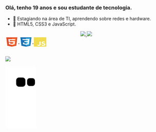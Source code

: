 ### Olá, tenho 19 anos e sou estudante de tecnologia.

- 🔭 Estagiando na área de TI, aprendendo sobre redes e hardware.
- 🌱 HTML5, CSS3 e JavaScript.

<div align="center">
  <a href="https://github.com/andersonr-o">
  <img height="180em" src="https://github-readme-stats.vercel.app/api?username=andersonr-o&show_icons=true&theme=dark&include_all_commits=true&count_private=true"/>
  <img height="180em" src="https://github-readme-stats.vercel.app/api/top-langs/?username=andersonr-o&layout=compact&langs_count=7&theme=dark)"/>
</div>
  
  <img align="center" alt="HTML" height="30" width="40" src="https://raw.githubusercontent.com/devicons/devicon/master/icons/html5/html5-original.svg">
  <img align="center" alt="CSS" height="30" width="40" src="https://raw.githubusercontent.com/devicons/devicon/master/icons/css3/css3-original.svg">
  <img align="center" alt="JS" height="30" width="40" src="https://raw.githubusercontent.com/devicons/devicon/master/icons/javascript/javascript-plain.svg">
  
 ##
  
  <a href="https://www.instagram.com/andersonr_o/" target="_blank"><img src="https://img.shields.io/badge/-Instagram-%23E4405F?style=for-the-badge&logo=instagram&logoColor=white" target="_blank"></a>
  
![Snake animation](https://github.com/andersonr-o/andersonr-o/blob/output/github-contribution-grid-snake.svg)
